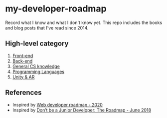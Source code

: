 # my-developer-roadmap
Record what I know and what I don't know yet.  This repo includes the books and blog posts that I've read since 2014.

## High-level category
1. [Front-end](front-end.md)
2. [Back-end](back-end.md)
3. [General CS knowledge](general-cs.md)
4. [Programming Languages](programming-languages.md)
5. [Unity & AR](unity-AR.md)

## References
* Inspired by [Web developer roadmap - 2020](https://github.com/kamranahmedse/developer-roadmap)
* Inspired by [Don’t be a Junior Developer: The Roadmap - June 2018](https://zerotomastery.io/blog/dont-be-a-junior-developer-the-roadmap/?utm_source=medium&utm_medium=dont-be-junior-the-roadmap)